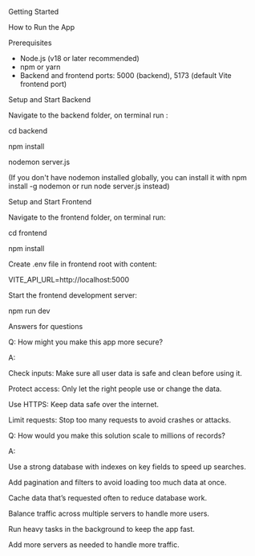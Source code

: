 Getting Started

How to Run the App

Prerequisites
- Node.js (v18 or later recommended)
- npm or yarn
- Backend and frontend ports: 5000 (backend), 5173 (default Vite frontend port)

Setup and Start Backend

   Navigate to the backend folder, on terminal run :

   cd backend
   
   npm install
   
   nodemon server.js
   
   (If you don't have nodemon installed globally, you can install it with npm install -g nodemon or run node server.js instead)

Setup and Start Frontend

Navigate to the frontend folder, on terminal run:

cd frontend

npm install

Create .env file in frontend root with content:

VITE_API_URL=http://localhost:5000

Start the frontend development server:

npm run dev


Answers for questions

Q: How might you make this app more secure?

A:

Check inputs: Make sure all user data is safe and clean before using it.

Protect access: Only let the right people use or change the data.

Use HTTPS: Keep data safe over the internet.

Limit requests: Stop too many requests to avoid crashes or attacks.

Q: How would you make this solution scale to millions of records?

A:

Use a strong database with indexes on key fields to speed up searches.

Add pagination and filters to avoid loading too much data at once.

Cache data that’s requested often to reduce database work.

Balance traffic across multiple servers to handle more users.

Run heavy tasks in the background to keep the app fast.

Add more servers as needed to handle more traffic.
